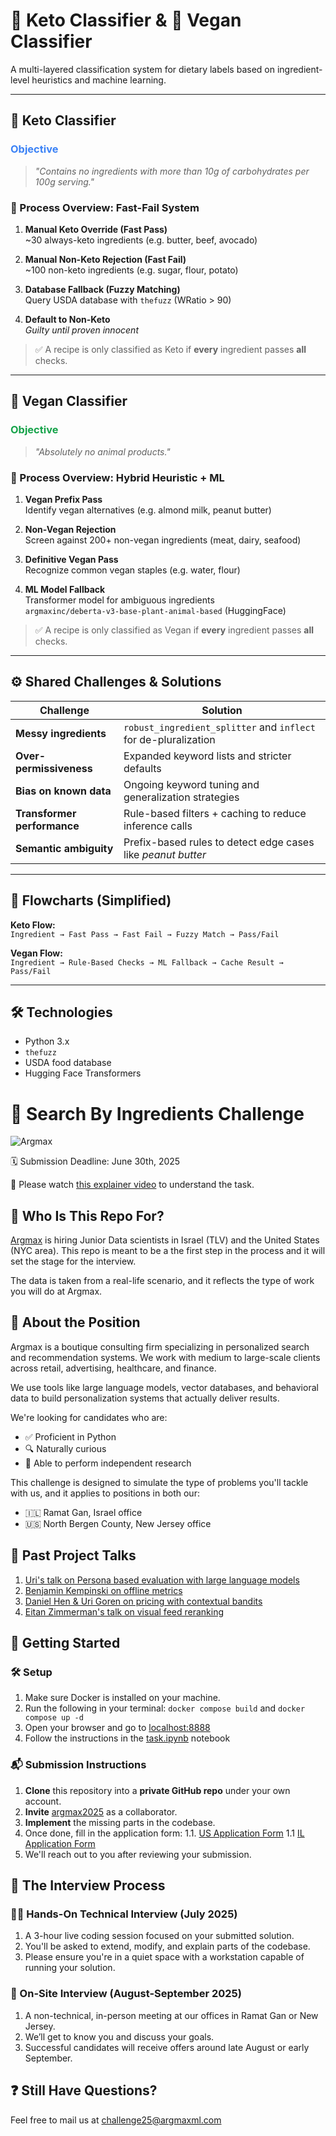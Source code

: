 # 🥑 Keto Classifier & 🌱 Vegan Classifier

A multi-layered classification system for dietary labels based on ingredient-level heuristics and machine learning.

---

## 🥑 Keto Classifier

<h3 style="color: #3b82f6;">Objective</h3>

> _"Contains no ingredients with more than 10g of carbohydrates per 100g serving."_

### 🚦 Process Overview: Fast-Fail System

1. **Manual Keto Override (Fast Pass)**  
   ~30 always-keto ingredients (e.g. butter, beef, avocado)

2. **Manual Non-Keto Rejection (Fast Fail)**  
   ~100 non-keto ingredients (e.g. sugar, flour, potato)

3. **Database Fallback (Fuzzy Matching)**  
   Query USDA database with `thefuzz` (WRatio > 90)

4. **Default to Non-Keto**  
   _Guilty until proven innocent_

> ✅ A recipe is only classified as Keto if **every** ingredient passes **all** checks.

---

## 🌱 Vegan Classifier

<h3 style="color: #16a34a;">Objective</h3>

> _"Absolutely no animal products."_

### 🧠 Process Overview: Hybrid Heuristic + ML

1. **Vegan Prefix Pass**  
   Identify vegan alternatives (e.g. almond milk, peanut butter)

2. **Non-Vegan Rejection**  
   Screen against 200+ non-vegan ingredients (meat, dairy, seafood)

3. **Definitive Vegan Pass**  
   Recognize common vegan staples (e.g. water, flour)

4. **ML Model Fallback**  
   Transformer model for ambiguous ingredients  
   `argmaxinc/deberta-v3-base-plant-animal-based` (HuggingFace)

> ✅ A recipe is only classified as Vegan if **every** ingredient passes **all** checks.

---

## ⚙️ Shared Challenges & Solutions

| Challenge | Solution |
|----------|----------|
| **Messy ingredients** | `robust_ingredient_splitter` and `inflect` for de-pluralization |
| **Over-permissiveness** | Expanded keyword lists and stricter defaults |
| **Bias on known data** | Ongoing keyword tuning and generalization strategies |
| **Transformer performance** | Rule-based filters + caching to reduce inference calls |
| **Semantic ambiguity** | Prefix-based rules to detect edge cases like _peanut butter_ |

---

## 🔄 Flowcharts (Simplified)

**Keto Flow:**  
`Ingredient → Fast Pass → Fast Fail → Fuzzy Match → Pass/Fail`

**Vegan Flow:**  
`Ingredient → Rule-Based Checks → ML Fallback → Cache Result → Pass/Fail`

---

## 🛠 Technologies

- Python 3.x
- `thefuzz`
- USDA food database
- Hugging Face Transformers

# 🥑 Search By Ingredients Challenge
![Argmax](https://argmaxml.com/wp-content/uploads/2024/04/Argmax_logo_inline.svg)

🗓 Submission Deadline: June 30th, 2025


🎥 Please watch [this explainer video](https://youtu.be/rfdaZXseRro) to understand the task.

## 👋 Who Is This Repo For?

[Argmax](https://www.argmaxml.com) is hiring Junior Data scientists in Israel (TLV) and the United States (NYC area).
This repo is meant to be a the first step in the process and it will set the stage for the interview.

The data is taken from a real-life scenario, and it reflects the type of work you will do at Argmax.


## 💼 About the Position

Argmax is a boutique consulting firm specializing in personalized search and recommendation systems. We work with medium to large-scale clients across retail, advertising, healthcare, and finance.

We use tools like large language models, vector databases, and behavioral data to build personalization systems that actually deliver results.

We're looking for candidates who are:

-	✅ Proficient in Python
-	🔍 Naturally curious
-	🧠 Able to perform independent research

This challenge is designed to simulate the type of problems you'll tackle with us, and it applies to positions in both our:
-	🇮🇱 Ramat Gan, Israel office
-	🇺🇸 North Bergen County, New Jersey office

## 🎥 Past Project Talks

1. [Uri's talk on Persona based evaluation with large language models](https://www.youtube.com/watch?v=44--JTG0aMg)
1. [Benjamin Kempinski on offline metrics](https://www.youtube.com/watch?v=5OPa2RYL5VI)
1. [Daniel Hen & Uri Goren on pricing with contextual bandits](https://www.youtube.com/watch?v=IJtNBbINKbI)
1. [Eitan Zimmerman's talk on visual feed reranking](https://www.youtube.com/watch?v=q4uF8nF5SWk)

## 🚀 Getting Started

### 🛠️ Setup

1.	Make sure Docker is installed on your machine.
1.	Run the following in your terminal:  `docker compose build` and  `docker compose up -d`
1. Open your browser and go to [localhost:8888](http://localhost:8888)
1. Follow the instructions in the [task.ipynb](https://github.com/argmaxml/search_by_ingredients/blob/master/nb/src/task.ipynb) notebook

### 📬 Submission Instructions

1. **Clone** this repository into a **private GitHub repo** under your own account.
1. **Invite** [argmax2025](https://github.com/argmax2025) as a collaborator.
1. **Implement** the missing parts in the codebase.
1. Once done, fill in the application form:
1.1. [US Application Form](https://forms.clickup.com/25655193/f/rexwt-1832/L0YE9OKG2FQIC3AYRR) 
1.1 [IL Application Form](https://forms.clickup.com/25655193/f/rexwt-1812/IP26WXR9X4P6I4LGQ6)
1. We'll reach out to you after reviewing your submission.

## 🧪 The Interview Process
### 🧑‍💻 Hands-On Technical Interview (July 2025)

1.	A 3-hour live coding session focused on your submitted solution.
1.	You'll be asked to extend, modify, and explain parts of the codebase.
1.	Please ensure you're in a quiet space with a workstation capable of running your solution.

### 🏢 On-Site Interview (August-September 2025)

1. A non-technical, in-person meeting at our offices in Ramat Gan or New Jersey.
1. We’ll get to know you and discuss your goals.
1. Successful candidates will receive offers around late August or early September.

## ❓ Still Have Questions?

Feel free to mail us at [challenge25@argmaxml.com](mailto:challenge25@argmaxml.com)

